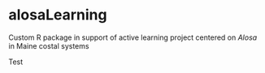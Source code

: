 # alosaLearning
Custom R package in support of active learning project centered on *Alosa* in Maine costal systems

Test
